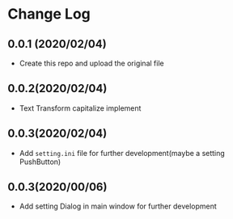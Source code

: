 # Change Log

## 0.0.1 (2020/02/04)
* Create this repo and upload the original file

## 0.0.2(2020/02/04)
* Text Transform capitalize implement

## 0.0.3(2020/02/04)
* Add `setting.ini` file for further development(maybe a setting PushButton)

## 0.0.3(2020/00/06)
* Add setting Dialog in main window for further development

